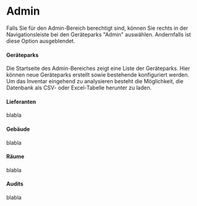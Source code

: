 # Admin

Falls Sie für den Admin-Bereich berechtigt sind, können Sie rechts in der Navigationsleiste bei den Geräteparks "Admin" auswählen. Andernfalls ist diese Option ausgeblendet. 

#### Geräteparks

Die Startseite des Admin-Bereiches zeigt eine Liste der Geräteparks. Hier können neue Geräteparks erstellt sowie bestehende konfiguriert werden. Um das Inventar eingehend zu analysieren besteht die Möglichkeit, die Datenbank als CSV- oder Excel-Tabelle herunter zu laden. 

#### Lieferanten

blabla

#### Gebäude

blabla

#### Räume

blabla

#### Audits

blabla

#### 



